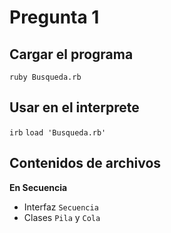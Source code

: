 # Pregunta 1

## Cargar el programa

`ruby Busqueda.rb`

## Usar en el interprete

`irb`
`load 'Busqueda.rb'`

## Contenidos de archivos

**En Secuencia**
- Interfaz `Secuencia`
- Clases `Pila` y `Cola`
